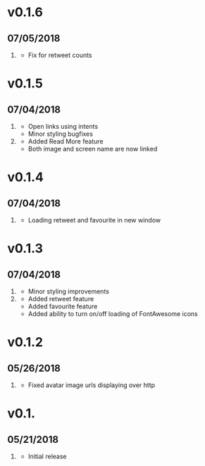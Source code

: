 # v0.1.6
##  07/05/2018
1. [](#bugfix)
    * Fix for retweet counts

# v0.1.5
##  07/04/2018
1. [](#bugfix)
    * Open links using intents
    * Minor styling bugfixes
2. [](#new)
    * Added Read More feature
    * Both image and screen name are now linked

# v0.1.4
##  07/04/2018
1. [](#bugfix)
    * Loading retweet and favourite in new window

# v0.1.3
##  07/04/2018
1. [](#bugfix)
    * Minor styling improvements
1. [](#new)
    * Added retweet feature
    * Added favourite feature
    * Added ability to turn on/off loading of FontAwesome icons

# v0.1.2
##  05/26/2018
1. [](#bugfix)
    * Fixed avatar image urls displaying over http

# v0.1.
##  05/21/2018

1. [](#new)
    * Initial release
